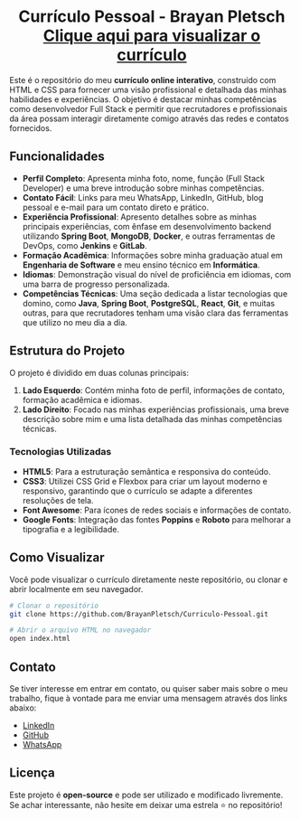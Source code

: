 <h1 align="center">
  Currículo Pessoal - Brayan Pletsch<br/>
  <a href="https://brayan-curriculo-pessoal.vercel.app/" target="_blank">Clique aqui para visualizar o currículo</a>
</h1>

Este é o repositório do meu **currículo online interativo**, construído com HTML e CSS para fornecer uma visão profissional e detalhada das minhas habilidades e experiências. O objetivo é destacar minhas competências como desenvolvedor Full Stack e permitir que recrutadores e profissionais da área possam interagir diretamente comigo através das redes e contatos fornecidos.

## Funcionalidades

- **Perfil Completo**: Apresenta minha foto, nome, função (Full Stack Developer) e uma breve introdução sobre minhas competências.
- **Contato Fácil**: Links para meu WhatsApp, LinkedIn, GitHub, blog pessoal e e-mail para um contato direto e prático.
- **Experiência Profissional**: Apresento detalhes sobre as minhas principais experiências, com ênfase em desenvolvimento backend utilizando **Spring Boot**, **MongoDB**, **Docker**, e outras ferramentas de DevOps, como **Jenkins** e **GitLab**.
- **Formação Acadêmica**: Informações sobre minha graduação atual em **Engenharia de Software** e meu ensino técnico em **Informática**.
- **Idiomas**: Demonstração visual do nível de proficiência em idiomas, com uma barra de progresso personalizada.
- **Competências Técnicas**: Uma seção dedicada a listar tecnologias que domino, como **Java**, **Spring Boot**, **PostgreSQL**, **React**, **Git**, e muitas outras, para que recrutadores tenham uma visão clara das ferramentas que utilizo no meu dia a dia.

## Estrutura do Projeto

O projeto é dividido em duas colunas principais:
1. **Lado Esquerdo**: Contém minha foto de perfil, informações de contato, formação acadêmica e idiomas.
2. **Lado Direito**: Focado nas minhas experiências profissionais, uma breve descrição sobre mim e uma lista detalhada das minhas competências técnicas.

### Tecnologias Utilizadas

- **HTML5**: Para a estruturação semântica e responsiva do conteúdo.
- **CSS3**: Utilizei CSS Grid e Flexbox para criar um layout moderno e responsivo, garantindo que o currículo se adapte a diferentes resoluções de tela.
- **Font Awesome**: Para ícones de redes sociais e informações de contato.
- **Google Fonts**: Integração das fontes **Poppins** e **Roboto** para melhorar a tipografia e a legibilidade.

## Como Visualizar

Você pode visualizar o currículo diretamente neste repositório, ou clonar e abrir localmente em seu navegador.

```bash
# Clonar o repositório
git clone https://github.com/BrayanPletsch/Curriculo-Pessoal.git

# Abrir o arquivo HTML no navegador
open index.html
```

## Contato

Se tiver interesse em entrar em contato, ou quiser saber mais sobre o meu trabalho, fique à vontade para me enviar uma mensagem através dos links abaixo:

- [LinkedIn](https://www.linkedin.com/in/brayan-pletsch/)
- [GitHub](https://github.com/BrayanPletsch)
- [WhatsApp](https://wa.me/5561999177159)

## Licença

Este projeto é **open-source** e pode ser utilizado e modificado livremente. Se achar interessante, não hesite em deixar uma estrela ⭐ no repositório!
